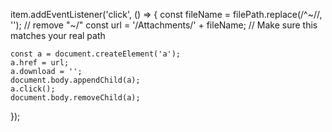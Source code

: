 item.addEventListener('click', () => {
    const fileName = filePath.replace(/^~\//, ''); // remove "~/"
    const url = '/Attachments/' + fileName; // Make sure this matches your real path

    const a = document.createElement('a');
    a.href = url;
    a.download = '';
    document.body.appendChild(a);
    a.click();
    document.body.removeChild(a);
});

